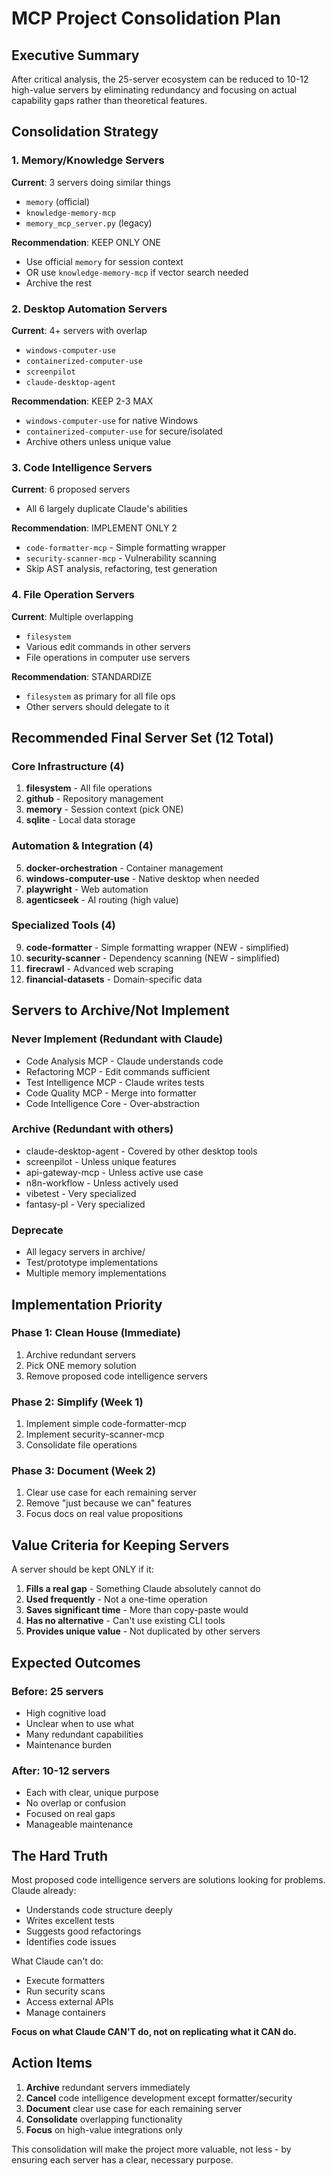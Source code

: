 # MCP Project Consolidation Plan

## Executive Summary

After critical analysis, the 25-server ecosystem can be reduced to 10-12 high-value servers by eliminating redundancy and focusing on actual capability gaps rather than theoretical features.

## Consolidation Strategy

### 1. Memory/Knowledge Servers
**Current**: 3 servers doing similar things
- `memory` (official)
- `knowledge-memory-mcp` 
- `memory_mcp_server.py` (legacy)

**Recommendation**: KEEP ONLY ONE
- Use official `memory` for session context
- OR use `knowledge-memory-mcp` if vector search needed
- Archive the rest

### 2. Desktop Automation Servers  
**Current**: 4+ servers with overlap
- `windows-computer-use`
- `containerized-computer-use`
- `screenpilot`
- `claude-desktop-agent`

**Recommendation**: KEEP 2-3 MAX
- `windows-computer-use` for native Windows
- `containerized-computer-use` for secure/isolated
- Archive others unless unique value

### 3. Code Intelligence Servers
**Current**: 6 proposed servers
- All 6 largely duplicate Claude's abilities

**Recommendation**: IMPLEMENT ONLY 2
- `code-formatter-mcp` - Simple formatting wrapper
- `security-scanner-mcp` - Vulnerability scanning
- Skip AST analysis, refactoring, test generation

### 4. File Operation Servers
**Current**: Multiple overlapping
- `filesystem`
- Various edit commands in other servers
- File operations in computer use servers

**Recommendation**: STANDARDIZE
- `filesystem` as primary for all file ops
- Other servers should delegate to it

## Recommended Final Server Set (12 Total)

### Core Infrastructure (4)
1. **filesystem** - All file operations
2. **github** - Repository management  
3. **memory** - Session context (pick ONE)
4. **sqlite** - Local data storage

### Automation & Integration (4)
5. **docker-orchestration** - Container management
6. **windows-computer-use** - Native desktop when needed
7. **playwright** - Web automation
8. **agenticseek** - AI routing (high value)

### Specialized Tools (4)
9. **code-formatter** - Simple formatting wrapper (NEW - simplified)
10. **security-scanner** - Dependency scanning (NEW - simplified)
11. **firecrawl** - Advanced web scraping
12. **financial-datasets** - Domain-specific data

## Servers to Archive/Not Implement

### Never Implement (Redundant with Claude)
- Code Analysis MCP - Claude understands code
- Refactoring MCP - Edit commands sufficient
- Test Intelligence MCP - Claude writes tests
- Code Quality MCP - Merge into formatter
- Code Intelligence Core - Over-abstraction

### Archive (Redundant with others)
- claude-desktop-agent - Covered by other desktop tools
- screenpilot - Unless unique features
- api-gateway-mcp - Unless active use case
- n8n-workflow - Unless actively used
- vibetest - Very specialized
- fantasy-pl - Very specialized

### Deprecate
- All legacy servers in archive/
- Test/prototype implementations
- Multiple memory implementations

## Implementation Priority

### Phase 1: Clean House (Immediate)
1. Archive redundant servers
2. Pick ONE memory solution
3. Remove proposed code intelligence servers

### Phase 2: Simplify (Week 1)
1. Implement simple code-formatter-mcp
2. Implement security-scanner-mcp  
3. Consolidate file operations

### Phase 3: Document (Week 2)
1. Clear use case for each remaining server
2. Remove "just because we can" features
3. Focus docs on real value propositions

## Value Criteria for Keeping Servers

A server should be kept ONLY if it:

1. **Fills a real gap** - Something Claude absolutely cannot do
2. **Used frequently** - Not a one-time operation
3. **Saves significant time** - More than copy-paste would
4. **Has no alternative** - Can't use existing CLI tools
5. **Provides unique value** - Not duplicated by other servers

## Expected Outcomes

### Before: 25 servers
- High cognitive load
- Unclear when to use what
- Many redundant capabilities
- Maintenance burden

### After: 10-12 servers  
- Each with clear, unique purpose
- No overlap or confusion
- Focused on real gaps
- Manageable maintenance

## The Hard Truth

Most proposed code intelligence servers are solutions looking for problems. Claude already:
- Understands code structure deeply
- Writes excellent tests
- Suggests good refactorings
- Identifies code issues

What Claude can't do:
- Execute formatters
- Run security scans
- Access external APIs
- Manage containers

**Focus on what Claude CAN'T do, not on replicating what it CAN do.**

## Action Items

1. **Archive** redundant servers immediately
2. **Cancel** code intelligence development except formatter/security
3. **Document** clear use case for each remaining server
4. **Consolidate** overlapping functionality
5. **Focus** on high-value integrations only

This consolidation will make the project more valuable, not less - by ensuring each server has a clear, necessary purpose.